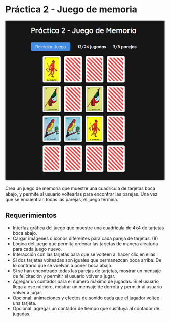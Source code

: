 # Práctica 2 - Juego de memoria

![screenshot](screenshot.png)

Crea un juego de memoria que muestre una cuadrícula de tarjetas boca abajo, y permite al usuario voltearlas para encontrar las parejas. Una vez que se encuentran todas las parejas, el juego termina.

## Requerimientos

* Interfaz gráfica del juego que muestre una cuadrícula de 4x4 de tarjetas boca abajo.
* Cargar imágenes o iconos diferentes para cada pareja de tarjetas. (8)
* Lógica del juego que permita ordenar las tarjetas de manera aleatoria para cada juego nuevo.
* Interacción con las tarjetas para que se volteen al hacer clic en ellas.
* Si dos tarjetas volteadas son iguales que permanezcan boca arriba. De lo contrario que se vuelvan a poner boca abajo.
* Si se han encontrado todas las parejas de tarjetas, mostrar un mensaje de felicitación y permitir al usuario volver a jugar.
* Agregar un contador para el número máximo de jugadas. Si el usuario llega a ese número, mostrar un mensaje de derrota y permitir al usuario volver a jugar.
* Opcional: animaciones y efectos de sonido cada que el jugador voltee una tarjeta.
* Opcional: agregar un contador de tiempo que sustituya al contador de jugadas.
